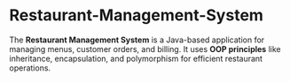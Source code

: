 # Restaurant-Management-System
The **Restaurant Management System** is a Java-based application for managing menus, customer orders, and billing. It uses **OOP principles** like inheritance, encapsulation, and polymorphism for efficient restaurant operations.
